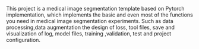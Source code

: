 
This project is a medical image segmentation template based on Pytorch implementation, which implements the basic and even most of the functions you need in medical image segmentation experiments. Such as data processing,data augmentation the design of loss, tool files, save and visualization of log, model files, training ,validation, test and project configuration.
